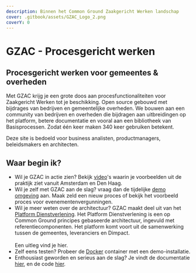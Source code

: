```yaml
---
description: Binnen het Common Ground Zaakgericht Werken landschap
cover: .gitbook/assets/GZAC_Logo_2.png
coverY: 0
---
```


# GZAC - Procesgericht werken

## Procesgericht werken voor gemeentes & overheden

Met GZAC krijg je een grote doos aan procesfunctionaliteiten voor Zaakgericht Werken tot je beschikking. Open source gebouwd met bijdrages van bedrijven en gemeentelijke overheden. We bouwen aan een community van bedrijven en overheden die bijdragen aan uitbreidingen op het platform, betere documentatie en vooral aan een bibliotheek van Basisprocessen. Zodat één keer maken 340 keer gebruiken betekent.

Deze site is bedoeld voor business analisten, productmanagers, beleidsmakers en architecten.

## Waar begin ik?

* Wil je GZAC in actie zien? Bekijk [video](overzicht/videos.md)'s waarin je voorbeelden uit de praktijk ziet vanuit Amsterdam en Den Haag.
* Wil je zelf met GZAC aan de slag? vraag dan de tijdelijke [demo omgeving](https://request.demo.k8s.ritense.com/) aan. Maak zeld een nieuw proces of bekijk het voorbeeld proces voor evenementenvergunningen.
* Wil je meer weten over de architectuur? GZAC maakt deel uit van het [Platform Dienstverlening](https://dienstverleningsplatform.gitbook.io/). Het Platform Dienstverlening is een op Common Ground principes gebaseerde architectuur, ingevuld met referentiecomponenten. Het platform komt voort uit de samenwerking tussen de gemeentes, leveranciers en Dimpact.\
  \
  Een uitleg vind je hier.
* Zelf eens testen? Probeer de [Docker](https://github.com/generiekzaakafhandelcomponent/gzac-docker-compose) container met een demo-installatie.
* Enthousiast geworden en serieus aan de slag? Je vindt de documentatie [hier](https://docs.valtimo.nl/getting-started/modules/zgw), en de code [hier](https://github.com/orgs/valtimo-platform/repositories).
